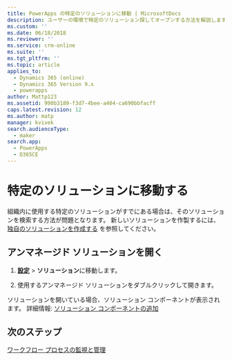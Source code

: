 ```yaml
---
title: PowerApps の特定のソリューションに移動 | MicrosoftDocs
description: ユーザーの環境で特定のソリューション探してオープンする方法を解説します
ms.custom: ''
ms.date: 06/18/2018
ms.reviewer: ''
ms.service: crm-online
ms.suite: ''
ms.tgt_pltfrm: ''
ms.topic: article
applies_to:
  - Dynamics 365 (online)
  - Dynamics 365 Version 9.x
  - powerapps
author: Mattp123
ms.assetid: 990b3189-f3d7-4bee-a404-ca690bbfacff
caps.latest.revision: 12
ms.author: matp
manager: kvivek
search.audienceType:
  - maker
search.app:
  - PowerApps
  - D365CE
---
```


# <a name="navigate-to-a-specific-solution"></a>特定のソリューションに移動する

組織内に使用する特定のソリューションがすでにある場合は、そのソリューションを検索する方法が問題となります。 新しいソリューションを作製するには、[独自のソリューションを作成する](create-solution.md) を参照してください。  
  
## <a name="open-an-unmanaged-solution"></a>アンマネージド ソリューションを開く  
  
1. **[設定](../model-driven-apps/advanced-navigation.md#settings)** > **ソリューション**に移動します。  
  
2. 使用するアンマネージド ソリューションをダブルクリックして開きます。  
  
 ソリューションを開いている場合、ソリューション コンポーネントが表示されます。 詳細情報: [ソリューション コンポーネントの追加](solutions-overview.md)  

 ## <a name="next-steps"></a>次のステップ
[ワークフロー プロセスの監視と管理](/flow/monitor-manage-processes)
